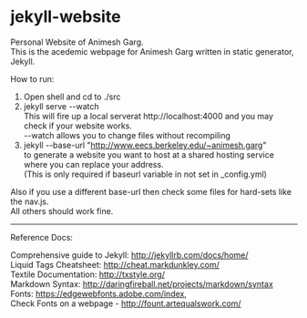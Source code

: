 jekyll-website
==============

Personal Website of Animesh Garg.   
This is the acedemic webpage for Animesh Garg written in static generator, Jekyll.  

How to run:  
1. Open shell and cd to ./src  
2. jekyll serve --watch  
This will fire up a local serverat http://localhost:4000 and you may check if your website works.  
--watch allows you to change files without recompiling  
3. jekyll --base-url "http://www.eecs.berkeley.edu/~animesh.garg"  
to generate a website you want to host at a shared hosting service where you can replace your address.  
(This is only required if baseurl variable in not set in _config.yml)

Also if you use a different base-url then check some files for hard-sets like the nav.js.  
All others should work fine. 

---
Reference Docs:

Comprehensive guide to Jekyll: http://jekyllrb.com/docs/home/  
Liquid Tags Cheatsheet: http://cheat.markdunkley.com/  
Textile Documentation: http://txstyle.org/  
Markdown Syntax: http://daringfireball.net/projects/markdown/syntax  
Fonts: https://edgewebfonts.adobe.com/index,  
Check Fonts on a webpage - http://fount.artequalswork.com/  
